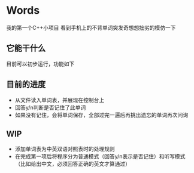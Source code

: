 # Words
我的第一个C++小项目
看到手机上的不背单词突发奇想想拙劣的模仿一下
## 它能干什么
目前可以初步运行，功能如下
## 目前的进度
- 从文件读入单词表，并展现在控制台上
- 回答y/n判断是否记住了此单词
- 如果没有记住，会将单词保存，全部过完一遍后再挑出遗忘的单词再次问询
## WIP
- 添加单词表为中英双语对照表时的处理规则
- 在完成第一项后将程序分为普通模式（回答y/n表示是否记住）和听写模式（比如给出中文，必须回答正确的英文才算通过）
